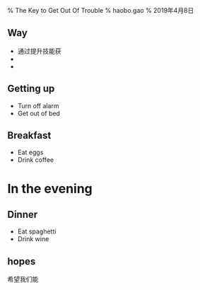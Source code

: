 % The Key to Get Out Of Trouble
% haobo.gao
% 2019年4月8日


## Way

-  通过提升技能获
-
-



## Getting up
- Turn off alarm
- Get out of bed
## Breakfast
- Eat eggs
- Drink coffee
# In the evening
## Dinner
- Eat spaghetti
- Drink wine



## hopes

 希望我们能
